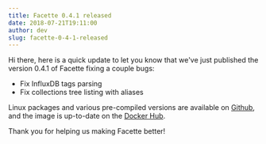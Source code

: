 ```yaml
---
title: Facette 0.4.1 released
date: 2018-07-21T19:11:00
author: dev
slug: facette-0-4-1-released
---
```

Hi there, here is a quick update to let you know that we've just published the
version 0.4.1 of Facette fixing a couple bugs:<!--more-->

* Fix InfluxDB tags parsing
* Fix collections tree listing with aliases

Linux packages and various pre-compiled versions are available on
[Github][github], and the image is up-to-date on the [Docker Hub][docker].

Thank you for helping us making Facette better!

[docker]: https://hub.docker.com/r/facette/facette/
[github]: https://github.com/facette/facette/releases/tag/0.4.1
